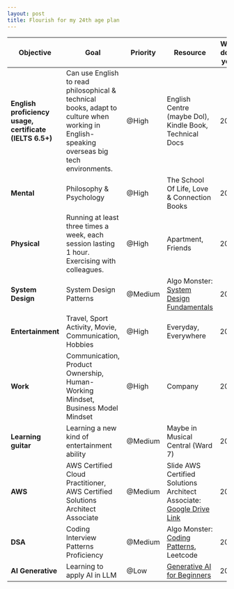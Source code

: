 ```yaml
---
layout: post
title: Flourish for my 24th age plan
---
```



| **Objective**                           | **Goal**                                                                                  | **Priority** | **Resource**                                                                                                                                  | **Will-done year** | 
|-----------------------------------------|------------------------------------------------------------------------------------------|--------------|----------------------------------------------------------------------------------------------------------------------------------------------|--------------------|
| **English proficiency usage, certificate (IELTS 6.5+)** | Can use English to read philosophical & technical books, adapt to culture when working in English-speaking overseas big tech environments. | @High        | English Centre (maybe Dol), Kindle Book, Technical Docs                                                                                       | 2025              |            |
| **Mental**                               | Philosophy & Psychology                                                                  | @High        | The School Of Life, Love & Connection Books                                                                                                 | 2025              |            |
| **Physical**                             | Running at least three times a week, each session lasting 1 hour. Exercising with colleagues. | @High        | Apartment, Friends                                                                                                                           | 2025              |            |
| **System Design**                        | System Design Patterns                                                                   | @Medium      | Algo Monster: [System Design Fundamentals](https://systemdesignschool.io/fundamentals/what-is-system-design-interview)                       | 2025              |            |
| **Entertainment**                        | Travel, Sport Activity, Movie, Communication, Hobbies                                    | @High        | Everyday, Everywhere                                                                                                                         | 2025              |            |
| **Work**                                 | Communication, Product Ownership, Human-Working Mindset, Business Model Mindset          | @High        | Company                                                                                                                                      | 2025              |            |
| **Learning guitar**                      | Learning a new kind of entertainment ability                                             | @Medium      | Maybe in Musical Central (Ward 7)                                                                                                           | 2025              |            |
| **AWS**                                  | AWS Certified Cloud Practitioner, AWS Certified Solutions Architect Associate            | @Medium      | Slide AWS Certified Solutions Architect Associate: [Google Drive Link](https://drive.google.com/file/d/1eGeM_X1w8Ot2iyRNeCrMFaEqTi-v7Noa/view) | 2025              |            |
| **DSA**                                  | Coding Interview Patterns Proficiency                                                   | @Medium      | Algo Monster: [Coding Patterns](https://algo.monster/problems/stats), Leetcode                                                               | 2026              |            |
| **AI Generative**                        | Learning to apply AI in LLM                                                              | @Low         | [Generative AI for Beginners](https://github.com/microsoft/generative-ai-for-beginners)                                                     | 2026              |            |
